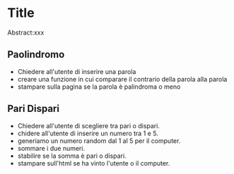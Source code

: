 Title
===
Abstract:xxx
## Paolindromo
- Chiedere all'utente di inserire una parola
- creare una funzione in cui comparare il contrario della parola alla parola
- stampare  sulla pagina se la parola è palindroma o meno


## Pari Dispari
- Chiedere all'utente di scegliere tra pari o dispari.
- chidere all'utente di inserire un numero tra 1 e 5.
- generiamo un numero random dal 1 al 5 per il computer.
- sommare i due numeri.
- stabilire se la somma è pari o dispari.
- stampare sull'html se ha vinto l'utente o il computer.